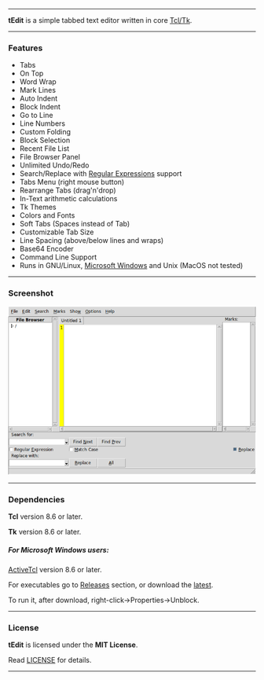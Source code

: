 ----

**tEdit** is a simple tabbed text editor written in core [Tcl/Tk](https://www.tcl.tk).

----

### Features

* Tabs
* On Top
* Word Wrap
* Mark Lines
* Auto Indent
* Block Indent
* Go to Line
* Line Numbers
* Custom Folding
* Block Selection
* Recent File List
* File Browser Panel
* Unlimited Undo/Redo
* Search/Replace with [Regular Expressions](https://www.tcl.tk/man/tcl/TclCmd/re_syntax.htm) support
* Tabs Menu (right mouse button)
* Rearrange Tabs (drag'n'drop)
* In-Text arithmetic calculations
* Tk Themes
* Colors and Fonts
* Soft Tabs (Spaces instead of Tab)
* Customizable Tab Size
* Line Spacing (above/below lines and wraps)
* Base64 Encoder
* Command Line Support
* Runs in GNU/Linux, [Microsoft Windows](#for-microsoft-windows-users) and Unix (MacOS not tested)

----

### Screenshot

![Screenshot](screenshot.png "Screenshot")

----

### Dependencies

**Tcl** version 8.6 or later.

**Tk** version 8.6 or later.

##### For Microsoft Windows users:

[ActiveTcl](https://www.activestate.com/activetcl) version 8.6 or later.

For executables go to [Releases](https://github.com/thanoulis/tedit/releases) section, or download the [latest](https://github.com/thanoulis/tedit/releases/latest/download/tedit.exe).

To run it, after download, right-click->Properties->Unblock.

----

### License

**tEdit** is licensed under the **MIT License**.

Read [LICENSE](LICENSE) for details.

----
